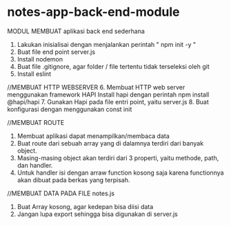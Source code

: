 # notes-app-back-end-module
MODUL MEMBUAT aplikasi back end sederhana

1. Lakukan inisialisai dengan menjalankan perintah " npm init -y "
2. Buat file end point server.js
3. Install nodemon
4. Buat file .gitignore, agar folder / file tertentu tidak terseleksi oleh git
5. Install eslint

//MEMBUAT HTTP WEBSERVER
6. Membuat HTTP web server menggunakan framework HAPI
    Install hapi dengan perintah
        npm install @hapi/hapi
7. Gunakan Hapi pada file entri point, yaitu server.js
8. Buat konfigurasi dengan menggunakan const init
 
//MEMBUAT ROUTE
1. Membuat aplikasi dapat menampilkan/membaca data
2. Buat route dari sebuah array yang di dalamnya terdiri dari banyak object.
3. Masing-masing object akan terdiri dari 3 properti, yaitu methode, path, dan handler.
4. Untuk handler isi dengan arraw function kosong saja karena functionnya akan dibuat pada berkas yang terpisah.

//MEMBUAT DATA PADA FILE notes.js
1. Buat Array kosong, agar kedepan bisa diisi data
2. Jangan lupa export sehingga bisa digunakan di server.js

